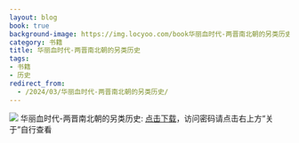 ```yaml
---
layout: blog
book: true
background-image: https://img.locyoo.com/book华丽血时代-两晋南北朝的另类历史.jpg
category: 书籍
title: 华丽血时代-两晋南北朝的另类历史
tags:
- 书籍
- 历史
redirect_from:
  - /2024/03/华丽血时代-两晋南北朝的另类历史/
---
```

![](https://img.locyoo.com/book华丽血时代-两晋南北朝的另类历史.jpg)
华丽血时代-两晋南北朝的另类历史: <a name = "ref1" href="https://url18.ctfile.com/f/50983618-1059984181-8a9ea3?p=3619">点击下载</a>，访问密码请点击右上方“关于”自行查看